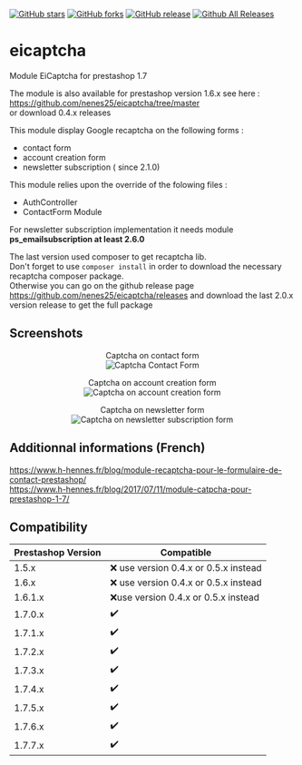 [![GitHub stars](https://img.shields.io/github/stars/nenes25/eicaptcha)](https://github.com/nenes25/eicaptcha/stargazers) 
[![GitHub forks](https://img.shields.io/github/forks/nenes25/eicaptcha)](https://github.com/nenes25/eicaptcha/network) 
[![GitHub release](https://img.shields.io/github/v/release/nenes25/eicaptcha)](https://github.com/nenes25/eicaptcha/)
[![Github All Releases](https://img.shields.io/github/downloads/nenes25/eicaptcha/total.svg)]()

# eicaptcha
Module EiCaptcha for prestashop 1.7

The module is also available for prestashop version 1.6.x see here : https://github.com/nenes25/eicaptcha/tree/master  
or download 0.4.x releases

This module display Google recaptcha on the following forms :
 - contact form
 - account creation form
 - newsletter subscription ( since 2.1.0)

 This module relies upon the override of the folowing files :
 - AuthController
 - ContactForm Module

For newsletter subscription implementation it needs module **ps_emailsubscription at least  2.6.0**

 The last version used composer to get recaptcha lib.  
 Don't forget to use `composer install` in order to download the necessary recaptcha composer package.  
 Otherwise you can go on the github release page https://github.com/nenes25/eicaptcha/releases and download the last 2.0.x version release to get the full package  

 Screenshots
---

<p align="center">
	Captcha on contact form <br />
	<img src="https://www.h-hennes.fr/blog/wp-content/uploads/2017/07/eicaptcha-17-contact.jpg" alt="Captcha Contact Form" />
</p>

<p align="center">
	Captcha on account creation form <br />
	<img src="https://www.h-hennes.fr/blog/wp-content/uploads/2017/07/eicaptcha-17-account.jpg" alt="Captcha on account creation form" />
</p>

<p align="center">
	Captcha on newsletter form <br />
	<img src="https://www.h-hennes.fr/blog/wp-content/uploads/2021/03/captcha-newsletter.png" alt="Captcha on newsletter subscription form" />
</p>

 Additionnal informations (French)
---

https://www.h-hennes.fr/blog/module-recaptcha-pour-le-formulaire-de-contact-prestashop/  
https://www.h-hennes.fr/blog/2017/07/11/module-catpcha-pour-prestashop-1-7/

 Compatibility
---

| Prestashop Version | Compatible |
| ------------------ | -----------|
| 1.5.x | :x: use version 0.4.x or 0.5.x instead |
| 1.6.x | :x: use version 0.4.x or 0.5.x instead |
| 1.6.1.x | :x:use version 0.4.x or 0.5.x instead |
| 1.7.0.x | :heavy_check_mark: |
| 1.7.1.x | :heavy_check_mark: |
| 1.7.2.x | :heavy_check_mark: |
| 1.7.3.x | :heavy_check_mark: |
| 1.7.4.x | :heavy_check_mark: |
| 1.7.5.x | :heavy_check_mark: |
| 1.7.6.x | :heavy_check_mark: |
| 1.7.7.x | :heavy_check_mark: |

